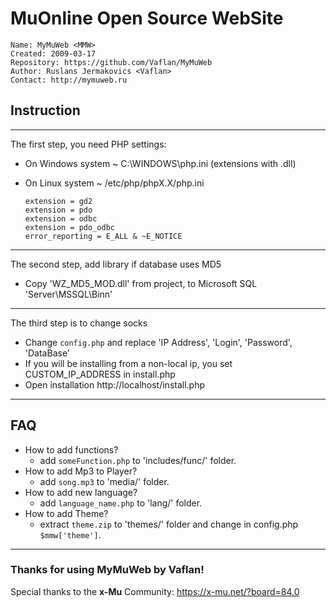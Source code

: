 # MuOnline Open Source WebSite

    Name: MyMuWeb <MMW>
    Created: 2009-03-17
    Repository: https://github.com/Vaflan/MyMuWeb
    Author: Ruslans Jermakovics <Vaflan>
    Contact: http://mymuweb.ru


## Instruction
*********************************************************************
The first step, you need PHP settings:
* On Windows system ~ C:\WINDOWS\php.ini (extensions with .dll)
* On Linux system ~ /etc/php/phpX.X/php.ini

      extension = gd2
      extension = pdo
      extension = odbc
      extension = pdo_odbc
      error_reporting = E_ALL & ~E_NOTICE

*********************************************************************
The second step, add library if database uses MD5
* Copy 'WZ_MD5_MOD.dll' from project, to Microsoft SQL 'Server\MSSQL\Binn\'
*********************************************************************
The third step is to change socks
* Change `config.php` and replace 'IP Address', 'Login', 'Password', 'DataBase'
* If you will be installing from a non-local ip, you set CUSTOM_IP_ADDRESS in install.php
* Open installation http://localhost/install.php
*********************************************************************


## FAQ
* How to add functions?
  * add `someFunction.php` to 'includes/func/' folder.
* How to add Mp3 to Player?
    * add `song.mp3` to 'media/' folder.
* How to add new language?
    * add `language_name.php` to 'lang/' folder.
* How to add Theme?
    * extract `theme.zip` to 'themes/' folder and change in config.php `$mmw['theme']`.
*********************************************************************


### Thanks for using MyMuWeb by Vaflan!
Special thanks to the **x-Mu** Community: https://x-mu.net/?board=84.0